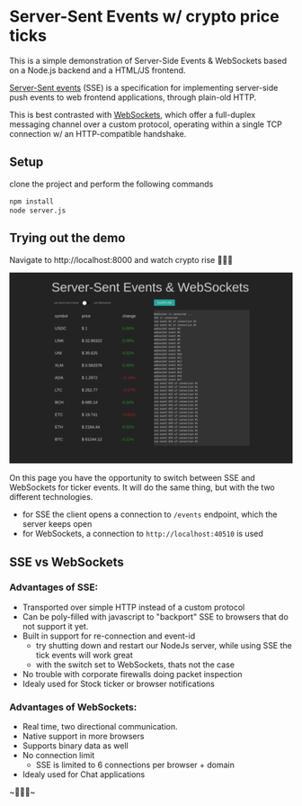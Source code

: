 # Server-Sent Events w/ crypto price ticks

This is a simple demonstration of Server-Side Events & WebSockets based on a Node.js backend and a HTML/JS frontend.

[Server-Sent events](https://developer.mozilla.org/en-US/docs/Server-sent_events/Using_server-sent_events) (SSE) is a specification for implementing server-side push events to web frontend applications, through plain-old HTTP.

This is best contrasted with [WebSockets](https://developer.mozilla.org/en/docs/WebSockets), which offer a full-duplex messaging channel over a custom protocol, operating within a single TCP connection w/ an HTTP-compatible handshake.

## Setup

clone the project and perform the following commands
```
npm install 
node server.js
```

## Trying out the demo

Navigate to http://localhost:8000 and watch crypto rise 🚀🚀🚀 

![Demo application](public/demo-application.png)

On this page you have the opportunity to switch between SSE and WebSockets for ticker events. It will do the same thing, but with the two different technologies.

* for SSE the client opens a connection to `/events` endpoint, which the server keeps open
* for WebSockets, a connection to `http://localhost:40510` is used

## SSE vs WebSockets

### Advantages of SSE:

* Transported over simple HTTP instead of a custom protocol
* Can be poly-filled with javascript to "backport" SSE to browsers that do not support it yet.
* Built in support for re-connection and event-id
   * try shutting down and restart our NodeJs server, while using SSE the tick events will work great
   * with the switch set to WebSockets, thats not the case
* No trouble with corporate firewalls doing packet inspection
* Idealy used for Stock ticker or browser notifications

### Advantages of WebSockets:

* Real time, two directional communication.
* Native support in more browsers
* Supports binary data as well
* No connection limit
   * SSE is limited to 6 connections per browser + domain
* Idealy used for Chat applications


~💎👐💎~